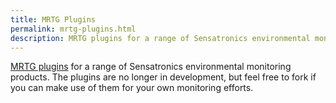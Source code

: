 ```yaml
---
title: MRTG Plugins
permalink: mrtg-plugins.html
description: MRTG plugins for a range of Sensatronics environmental monitoring products.
---
```


[MRTG plugins](https://github.com/openxtra/mrtg-plugins) for a range of Sensatronics environmental monitoring products. The plugins are no longer in development, but feel free to fork if you can make use of them for your own monitoring efforts.


